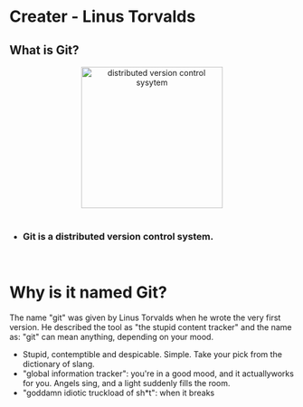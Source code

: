 # Creater - Linus Torvalds

## What is Git?

  <div align="center">
  <img src="https://res.cloudinary.com/dduur8qoo/image/upload/v1685422156/dvcs_sakx6e.png" alt="distributed version control sysytem" height="250" />
  </div>

  <br/>

- ### Git is a distributed version control system.
<br/>

# Why is it named Git?

The name "git" was given by Linus Torvalds when he wrote the very first version. He described the tool as "the stupid content tracker" and the name as: "git" can mean anything, depending on your mood.

- Stupid, contemptible and despicable. Simple. Take your pick from the dictionary of slang.
- "global information tracker": you're in a good mood, and it actuallyworks for you. Angels sing, and a light suddenly fills the room.
- "goddamn idiotic truckload of sh\*t": when it breaks

